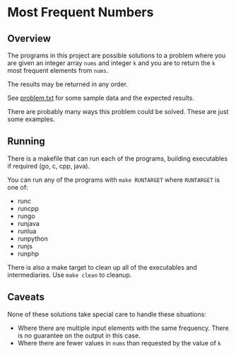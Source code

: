 # Most Frequent Numbers

## Overview

The programs in this project are possible solutions to a problem where you are given an integer array `nums` and integer `k` and you are to return the `k` most frequent elements from `nums`.

The results may be returned in any order.

See [problem.txt](https://github.com/deverl/frequent_numbers/blob/main/problem.txt) for some sample data and the expected results.

There are probably many ways this problem could be solved. These are just some examples.

## Running

There is a makefile that can run each of the programs, building executables if required (go, c, cpp, java).

You can run any of the programs with `make RUNTARGET` where `RUNTARGET` is one of:
- runc
- runcpp
- rungo
- runjava
- runlua
- runpython
- runjs
- runphp

There is also a make target to clean up all of the executables and intermediaries. Use `make clean` to cleanup.

## Caveats

None of these solutions take special care to handle these situations:
- Where there are multiple input elements with the same frequency. There is no guarantee on the output in this case.
- Where there are fewer values in `nums` than requested by the value of `k`

